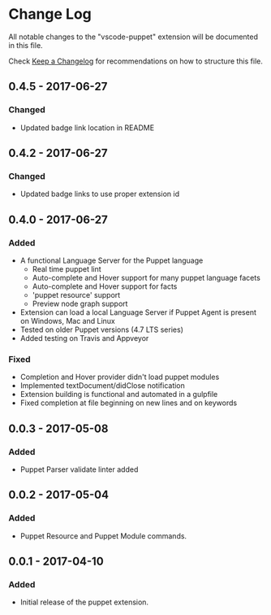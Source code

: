 # Change Log

All notable changes to the "vscode-puppet" extension will be documented in this file.

Check [Keep a Changelog](http://keepachangelog.com/) for recommendations on how to structure this file.

<!--
## Unreleased

Add unreleased changes here
-->

## 0.4.5 - 2017-06-27

### Changed

- Updated badge link location in README

## 0.4.2 - 2017-06-27

### Changed

- Updated badge links to use proper extension id

## 0.4.0 - 2017-06-27

### Added

- A functional Language Server for the Puppet language
  - Real time puppet lint
  - Auto-complete and Hover support for many puppet language facets
  - Auto-complete and Hover support for facts
  - 'puppet resource' support
  - Preview node graph support
- Extension can load a local Language Server if Puppet Agent is present on Windows, Mac and Linux
- Tested on older Puppet versions (4.7 LTS series)
- Added testing on Travis and Appveyor

### Fixed

- Completion and Hover provider didn't load puppet modules
- Implemented textDocument/didClose notification
- Extension building is functional and automated in a gulpfile
- Fixed completion at file beginning on new lines and on keywords

## 0.0.3 - 2017-05-08

### Added

- Puppet Parser validate linter added

## 0.0.2 - 2017-05-04

### Added

- Puppet Resource and Puppet Module commands.

## 0.0.1 - 2017-04-10

### Added

- Initial release of the puppet extension.
